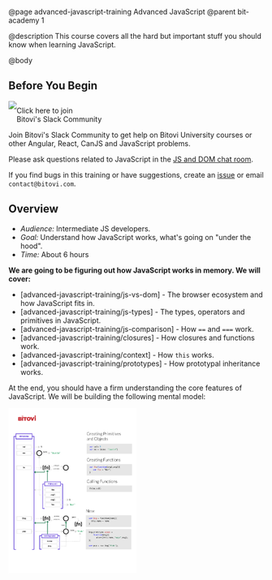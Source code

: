 @page advanced-javascript-training Advanced JavaScript
@parent bit-academy 1

@description This course covers all the hard but important stuff you should know when learning JavaScript.

@body

## Before You Begin

<a href="https://join.slack.com/t/bitovi-community/shared_invite/enQtNTIzMTE5NzYxMjA3LWMwMzE4MjFkMTI5ZmZjNzllYjc2MzcxOWNmOTg3YjI4NjE0MGFkZGNkOTNlZjlkNDBhNTlmYTcwMzJlZDZjY2Y">
<img src="https://cdn.brandfolder.io/5H442O3W/as/pl546j-7le8zk-5guop3/Slack_RGB.png?width=200"
  style="float:left"/> <span style="margin-top: 10px;display: inline-block;">Click here to join<br/>Bitovi's Slack Community</span></a>

Join Bitovi's Slack Community to get help on Bitovi University courses or other
Angular, React, CanJS and JavaScript problems.

Please ask questions related to JavaScript in the [JS and DOM chat room](https://bitovi-community.slack.com/messages/CFMMNSV5X).

If you find bugs in this training or have suggestions, create an [issue](https://github.com/bitovi/university/issues) or email `contact@bitovi.com`.

## Overview

- <em>Audience:</em> Intermediate JS developers.
- <em>Goal:</em> Understand how JavaScript works, what's going on "under the hood".
- <em>Time:</em> About 6 hours

<strong>We are going to be figuring out how JavaScript works in memory. We will cover:</strong>

- [advanced-javascript-training/js-vs-dom] - The browser ecosystem and how JavaScript fits in.
- [advanced-javascript-training/js-types] - The types, operators and primitives in JavaScript.
- [advanced-javascript-training/js-comparison] - How `==` and `===` work.
- [advanced-javascript-training/closures] - How closures and functions work.
- [advanced-javascript-training/context] - How `this` works.
- [advanced-javascript-training/prototypes] - How prototypal inheritance works.

At the end, you should have a firm understanding the core features of JavaScript.  We will
be building the following mental model:

<a href="./static/img/js-handout.png" target="\_blank"><img src="./static/img/js-handout.png" width="50%"/></a>
